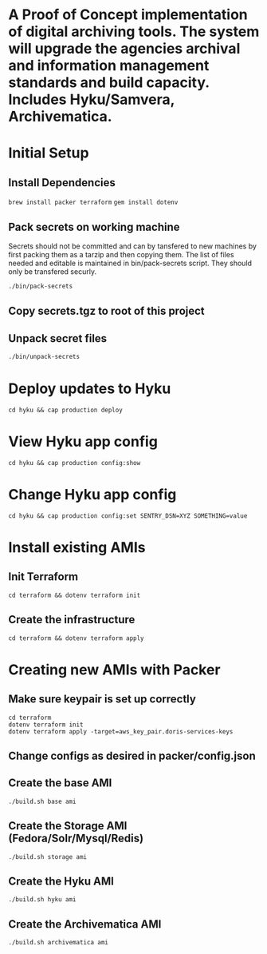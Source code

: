 # A Proof of Concept implementation of digital archiving tools. The system will upgrade the agencies archival and information management standards and build capacity. Includes Hyku/Samvera, Archivematica.

# Initial Setup
## Install Dependencies
`brew install packer terraform`
`gem install dotenv` 

## Pack secrets on working machine

Secrets should not be committed and can by tansfered to new machines by first packing them as a tarzip and then copying them. The list of files needed and editable is maintained in bin/pack-secrets script. They should only be transfered securly.

```bash
./bin/pack-secrets
```

## Copy secrets.tgz to root of this project

## Unpack secret files

```bash
./bin/unpack-secrets
```

# Deploy updates to Hyku

```
cd hyku && cap production deploy
```

# View Hyku app config
```
cd hyku && cap production config:show
```

# Change Hyku app config
```
cd hyku && cap production config:set SENTRY_DSN=XYZ SOMETHING=value
```

# Install existing AMIs

## Init Terraform

`cd terraform && dotenv terraform init`


## Create the infrastructure

`cd terraform && dotenv terraform apply `


# Creating new AMIs with Packer

## Make sure keypair is set up correctly

```
cd terraform
dotenv terraform init
dotenv terraform apply -target=aws_key_pair.doris-services-keys
```

## Change configs as desired in packer/config.json

## Create the base AMI
`./build.sh base ami`

## Create the Storage AMI (Fedora/Solr/Mysql/Redis)
`./build.sh storage ami`

## Create the Hyku AMI
`./build.sh hyku ami`

## Create the Archivematica AMI
`./build.sh archivematica ami`


